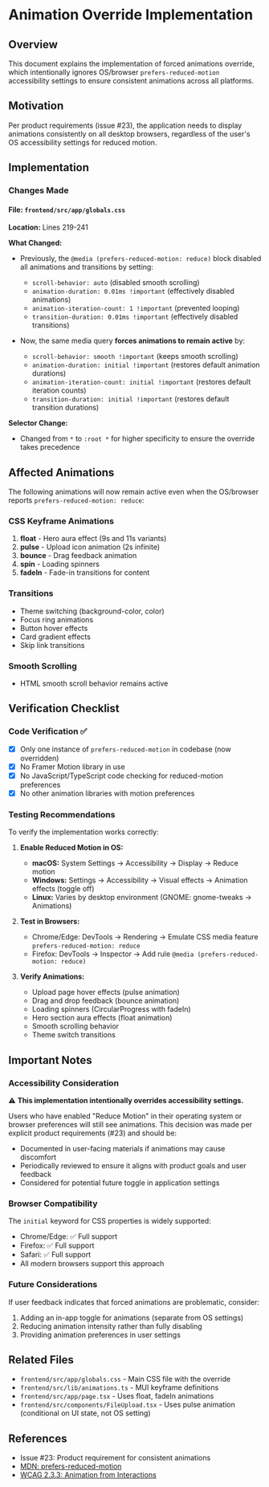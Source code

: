 # Animation Override Implementation

## Overview
This document explains the implementation of forced animations override, which intentionally ignores OS/browser `prefers-reduced-motion` accessibility settings to ensure consistent animations across all platforms.

## Motivation
Per product requirements (issue #23), the application needs to display animations consistently on all desktop browsers, regardless of the user's OS accessibility settings for reduced motion.

## Implementation

### Changes Made

#### File: `frontend/src/app/globals.css`

**Location:** Lines 219-241

**What Changed:**
- Previously, the `@media (prefers-reduced-motion: reduce)` block disabled all animations and transitions by setting:
  - `scroll-behavior: auto` (disabled smooth scrolling)
  - `animation-duration: 0.01ms !important` (effectively disabled animations)
  - `animation-iteration-count: 1 !important` (prevented looping)
  - `transition-duration: 0.01ms !important` (effectively disabled transitions)

- Now, the same media query **forces animations to remain active** by:
  - `scroll-behavior: smooth !important` (keeps smooth scrolling)
  - `animation-duration: initial !important` (restores default animation durations)
  - `animation-iteration-count: initial !important` (restores default iteration counts)
  - `transition-duration: initial !important` (restores default transition durations)

**Selector Change:**
- Changed from `*` to `:root *` for higher specificity to ensure the override takes precedence

## Affected Animations

The following animations will now remain active even when the OS/browser reports `prefers-reduced-motion: reduce`:

### CSS Keyframe Animations
1. **float** - Hero aura effect (9s and 11s variants)
2. **pulse** - Upload icon animation (2s infinite)
3. **bounce** - Drag feedback animation
4. **spin** - Loading spinners
5. **fadeIn** - Fade-in transitions for content

### Transitions
- Theme switching (background-color, color)
- Focus ring animations
- Button hover effects
- Card gradient effects
- Skip link transitions

### Smooth Scrolling
- HTML smooth scroll behavior remains active

## Verification Checklist

### Code Verification ✅
- [x] Only one instance of `prefers-reduced-motion` in codebase (now overridden)
- [x] No Framer Motion library in use
- [x] No JavaScript/TypeScript code checking for reduced-motion preferences
- [x] No other animation libraries with motion preferences

### Testing Recommendations

To verify the implementation works correctly:

1. **Enable Reduced Motion in OS:**
   - **macOS:** System Settings → Accessibility → Display → Reduce motion
   - **Windows:** Settings → Accessibility → Visual effects → Animation effects (toggle off)
   - **Linux:** Varies by desktop environment (GNOME: gnome-tweaks → Animations)

2. **Test in Browsers:**
   - Chrome/Edge: DevTools → Rendering → Emulate CSS media feature `prefers-reduced-motion: reduce`
   - Firefox: DevTools → Inspector → Add rule `@media (prefers-reduced-motion: reduce)`

3. **Verify Animations:**
   - Upload page hover effects (pulse animation)
   - Drag and drop feedback (bounce animation)
   - Loading spinners (CircularProgress with fadeIn)
   - Hero section aura effects (float animation)
   - Smooth scrolling behavior
   - Theme switch transitions

## Important Notes

### Accessibility Consideration
⚠️ **This implementation intentionally overrides accessibility settings.** 

Users who have enabled "Reduce Motion" in their operating system or browser preferences will still see animations. This decision was made per explicit product requirements (#23) and should be:
- Documented in user-facing materials if animations may cause discomfort
- Periodically reviewed to ensure it aligns with product goals and user feedback
- Considered for potential future toggle in application settings

### Browser Compatibility
The `initial` keyword for CSS properties is widely supported:
- Chrome/Edge: ✅ Full support
- Firefox: ✅ Full support
- Safari: ✅ Full support
- All modern browsers support this approach

### Future Considerations
If user feedback indicates that forced animations are problematic, consider:
1. Adding an in-app toggle for animations (separate from OS settings)
2. Reducing animation intensity rather than fully disabling
3. Providing animation preferences in user settings

## Related Files
- `frontend/src/app/globals.css` - Main CSS file with the override
- `frontend/src/lib/animations.ts` - MUI keyframe definitions
- `frontend/src/app/page.tsx` - Uses float, fadeIn animations
- `frontend/src/components/FileUpload.tsx` - Uses pulse animation (conditional on UI state, not OS setting)

## References
- Issue #23: Product requirement for consistent animations
- [MDN: prefers-reduced-motion](https://developer.mozilla.org/en-US/docs/Web/CSS/@media/prefers-reduced-motion)
- [WCAG 2.3.3: Animation from Interactions](https://www.w3.org/WAI/WCAG21/Understanding/animation-from-interactions.html)
